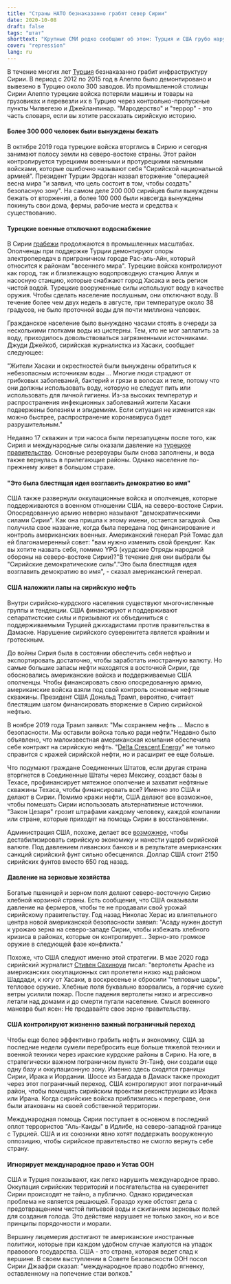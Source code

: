 ```yaml
---
title: "Страны НАТО безнаказанно грабят север Сирии"
date: 2020-10-08
draft: false
tags: "штат"
shorttext: "Крупные СМИ редко сообщают об этом: Турция и США грубо нарушают международное право в Сирии"
cover: "repression"
lang: ru
---
```


В течение многих лет [Турция](https://www.al-monitor.com/pulse/originals/2015/08/turkey-syria-sued-for-looting-aleppo-industry.html "Aleppo's businessmen blame Turks for damaged factories, looted equipment") безнаказанно грабит инфраструктуру Сирии. В период с 2012 по 2015 год в Алеппо было демонтировано и вывезено в Турцию около 300 заводов. Из промышленной столицы Сирии Алеппо турецкие войска потеряли машины и товары на грузовиках и перевезли их в Турцию через контрольно-пропускные пункты Чилвегезю и Джейланпинар. "Мародерство" и "террор" - это часть словаря, если вы хотите рассказать сирийскую историю.

#### Более 300 000 человек были вынуждены бежать

В октябре 2019 года турецкие войска вторглись в Сирию и сегодня занимают полосу земли на северо-востоке страны. Этот район контролируется турецкими военными и протурецкими наемными войсками, которые ошибочно называют себя "Сирийской национальной армией". Президент Турции Эрдоган назвал вторжение "операцией весна мира "и заявил, что цель состоит в том, чтобы создать" безопасную зону". На самом деле 200 000 сирийцев были вынуждены бежать от вторжения, а более 100 000 были навсегда вынуждены покинуть свои дома, фермы, рабочие места и средства к существованию.

#### Турецкие военные отключают водоснабжение

В Сирии [грабежи](https://www.syriahr.com/en/181817/ "Vandalism and looting | Turkish-backed factions take apart power pylons in rural Ras Al-Ain") продолжаются в промышленных масштабах. Ополченцы при поддержке Турции демонтируют опоры электропередач в приграничном городе Рас-эль-Айн, который относится к районам "весеннего мира". Турецкие войска контролируют как город, так и близлежащую водопроводную станцию Аллук и насосную станцию, которые снабжают город Хасака и весь регион чистой водой. Турецкие вооруженные силы используют воду в качестве оружия. Чтобы сделать население послушным, они отключают воду. В течение более чем двух недель в августе, при температуре около 38 градусов, не было проточной воды для почти миллиона человек.

Гражданское население было вынуждено часами стоять в очереди за несколькими глотками воды из цистерны. Тем, кто не мог заплатить за воду, приходилось довольствоваться загрязненными источниками. Джуди Джейкоб, сирийская журналистка из Хасаки, сообщает следующее:

"Жители Хасаки и окрестностей были вынуждены обратиться к небезопасным источникам воды ... Многие люди страдают от грибковых заболеваний, бактерий и грязи в волосах и теле, потому что они должны использовать воду, которую не следует пить или использовать для личной гигиены. Из-за высоких температур и распространения инфекционных заболеваний жители Хасаки подвержены болезням и эпидемиям. Если ситуация не изменится как можно быстрее, распространение коронавируса будет разрушительным."

Недавно 17 скважин и три насоса были перезапущены после того, как Сирия и международные силы оказали давление на [турецкое правительство](/static/downloads/A-HRC-45-31-en.pdf "Report of the Independent International Commission of Inquiry on the Syrian Arab Republic"). Основные резервуары были снова заполнены, и вода также вернулась в прилегающие районы. Однако население по-прежнему живет в большом страхе.

#### "Это была блестящая идея возглавить демократию во имя"

США также развернули оккупационные войска и ополченцев, которые поддерживаются в военном отношении США, на северо-востоке Сирии. Опосредованную армию неверно называют "демократическими силами Сирии". Как она пришла к этому имени, остается загадкой. Она получила свое название, когда была передана под финансирование и контроль американских военных. Американский генерал Рэй Томас дал ей благонамеренный совет: "вам нужно изменить свой брендинг. Как вы хотите назвать себя, помимо YPG (курдские Отряды народной обороны на северо-востоке Сирии)?"В течение дня они выбрали бы "Сирийские демократические силы"."Это была блестящая идея возглавить демократию во имя", - сказал американский генерал.

#### США наложили лапы на сирийскую нефть

Внутри сирийско-курдского населения существуют многочисленные группы и тенденции. США финансируют и поддерживают сепаратистские силы и призывают их объединиться с поддерживаемыми Турцией джихадистами против правительства в Дамаске. Нарушение сирийского суверенитета является крайним и гротескным.

До войны Сирия была в состоянии обеспечить себя нефтью и экспортировать достаточно, чтобы заработать иностранную валюту. Но самые большие запасы нефти находятся в восточной Сирии, где обосновались американские войска и поддерживаемые США ополченцы. Чтобы финансировать свою опосредованную армию, американские войска взяли под свой контроль основные нефтяные скважины. Президент США Дональд Трамп, вероятно, считает блестящим шагом финансировать вторжение в Сирию сирийской нефтью.

В ноябре 2019 года Трамп заявил: "Мы сохраняем нефть ... Масло в безопасности. Мы оставили войска только ради нефти."Недавно было объявлено, что малоизвестная американская компания обеспечила себе контракт на сирийскую нефть. "[Delta Crescent Energy](https://www.reuters.com/article/us-mideast-crisis-usa-ypg/u-s-general-told-syrias-ypg-you-have-got-to-change-your-brand-idUSKBN1A62SS "U.S. general told Syria's YPG: 'You have got to change your brand'")" не только справится с кражей сирийской нефти, но и расширит ее еще больше.

Что подумают граждане Соединенных Штатов, если другая страна вторгнется в Соединенные Штаты через Мексику, создаст базы в Техасе, профинансирует мятежное ополчение и захватит нефтяные скважины Техаса, чтобы финансировать все? Именно это США и делают в Сирии. Помимо кражи нефти, США делают все возможное, чтобы помешать Сирии использовать альтернативные источники. "Закон Цезаря" грозит штрафами каждому человеку, каждой компании или стране, которые приходят на помощь Сирии в восстановлении.

Администрация США, похоже, делает все [возможное](https://southfront.org/delta-crescent-energy-the-1-year-old-company-that-is-taking-charge-of-syrias-oil/ "DELTA CRESCENT ENERGY: THE 1-YEAR-OLD COMPANY THAT IS TAKING CHARGE OF SYRIA’S OIL"), чтобы дестабилизировать сирийскую экономику и нанести ущерб сирийской валюте. Под давлением ливанских банков и в результате американских санкций сирийский фунт сильно обесценился. Доллар США стоит 2150 сирийских фунтов вместо 650 год назад.

#### Давление на зерновые хозяйства

Богатые пшеницей и зерном поля делают северо-восточную Сирию хлебной корзиной страны. Есть сообщения, что США оказывали давление на фермеров, чтобы те не продавали свой урожай сирийскому правительству. Год назад Николас Херас из влиятельного центра новой американской безопасности заявил: "Асаду нужен доступ к урожаю зерна на северо-западе Сирии, чтобы избежать хлебного кризиса в районах, которые он контролирует... Зерно-это громкое оружие в следующей фазе конфликта."

Похоже, что США следуют именно этой стратегии. В мае 2020 года сирийский журналист [Стивен Сахиноуи](http://www.mideastdiscourse.com/2020/05/19/the-us-is-using-wheat-as-a-weapon-of-war-in-syria/ "The US is using wheat as a weapon of war in Syria") писал: "вертолеты Apache из американских оккупационных сил пролетели низко над районом Шаддади, к югу от Хасаки, в воскресенье и сбросили "тепловые шары", тепловое оружие. Хлебные поля буквально взорвались, а горячие сухие ветры усилили пожар. После падения вертолеты низко и агрессивно летали над домами и до смерти пугали население. Смысл военного маневра был ясен: Не продавайте свое зерно правительству.

#### США контролируют жизненно важный пограничный переход

Чтобы еще более эффективно грабить нефть и экономику, США за последние недели сумели перебросить еще больше тяжелой техники и военной техники через иракские курдские районы в Сирию. На юге, в стратегически важном пограничном пункте Эт-Танф, они создали еще одну базу и оккупационную зону. Именно здесь сходятся границы Сирии, Ирака и Иордании. Шоссе из Багдада в Дамаск также проходит через этот пограничный переход. США контролируют этот пограничный район, чтобы помешать сирийским проектам реконструкции из Ирака или Ирана. Когда сирийские войска приблизились к переправе, они были атакованы на своей собственной территории.

Международная помощь Сирии поступает в основном в последний оплот террористов "Аль-Каиды" в Идлибе, на северо-западной границе с Турцией. США и их союзники явно хотят поддержать вооруженную оппозицию, чтобы сирийское правительство не смогло вернуть себе страну.

#### Игнорирует международное право и Устав ООН

США и Турция показывают, как легко нарушить международное право. Оккупация сирийских территорий и посягательства на суверенитет Сирии происходят не тайно, а публично. Однако юридическая проблема не является решающей. Гораздо хуже обстоят дела с предотвращением чистой питьевой воды и сжиганием зерновых полей для создания голода. Это действие нарушает не только закон, но и все принципы порядочности и морали.

Вершину лицемерия достигают те американские иностранные политики, которые при каждом удобном случае жалуются на упадок правового государства. США - это страна, которая ведет спад к вершине. В своем выступлении в Совете Безопасности ООН посол Сирии Джаафри сказал: "международное право подобно ягненку, оставленному на попечение стаи волков."

